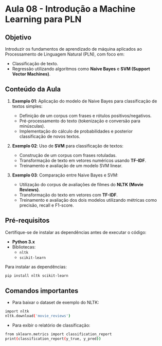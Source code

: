 # Aula 08 - Introdução a Machine Learning para PLN

## Objetivo
Introduzir os fundamentos de aprendizado de máquina aplicados ao Processamento de Linguagem Natural (PLN), com foco em:
- Classificação de texto.
- Regressão utilizando algoritmos como **Naive Bayes** e **SVM (Support Vector Machines)**.

## Conteúdo da Aula
1. **Exemplo 01**: Aplicação do modelo de Naive Bayes para classificação de textos simples:
   - Definição de um corpus com frases e rótulos positivos/negativos.
   - Pré-processamento do texto (tokenização e conversão para minúsculas).
   - Implementação do cálculo de probabilidades e posterior classificação de novos textos.

2. **Exemplo 02**: Uso de **SVM** para classificação de textos:
   - Construção de um corpus com frases rotuladas.
   - Transformação de texto em vetores numéricos usando **TF-IDF**.
   - Treinamento e avaliação de um modelo SVM linear.

3. **Exemplo 03**: Comparação entre Naive Bayes e SVM:
   - Utilização do corpus de avaliações de filmes do **NLTK (Movie Reviews)**.
   - Transformação do texto em vetores com **TF-IDF**.
   - Treinamento e avaliação dos dois modelos utilizando métricas como precisão, recall e F1-score.

## Pré-requisitos
Certifique-se de instalar as dependências antes de executar o código:
- **Python 3.x**
- Bibliotecas:
  - `nltk`
  - `scikit-learn`

Para instalar as dependências:
```bash
pip install nltk scikit-learn
```

## Comandos importantes
- Para baixar o dataset de exemplo do NLTK:
  
```bash
import nltk
nltk.download('movie_reviews')
```

- Para exibir o relatório de classificação:
  
```bash
from sklearn.metrics import classification_report
print(classification_report(y_true, y_pred))
```
